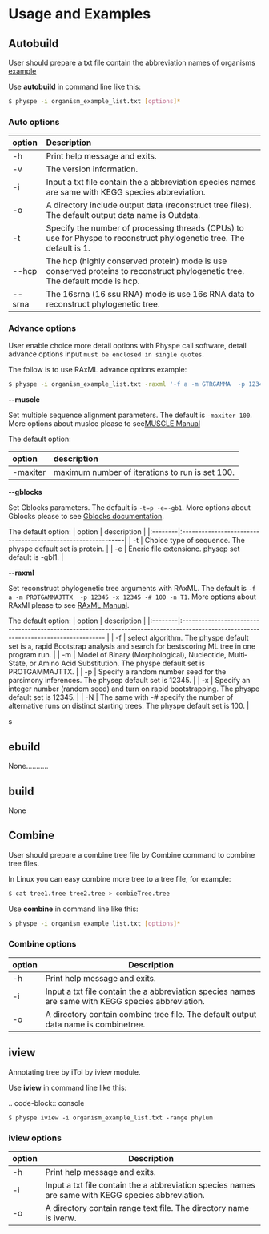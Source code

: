 # Usage and Examples




## Autobuild

User should prepare a txt file contain the abbreviation names of organisms [example](https://raw.githubusercontent.com/xiaofeiyangyang/physpetools/master/examples/organism_example_list.txt)

Use **autobuild** in command line like this:

```bash
$ physpe -i organism_example_list.txt [options]*
```

### Auto options

| option |  Description                                                                                                                  |
|:------- |:------------------------------------------------------------------------------------------------------------------------------|
|  -h     |  Print help message and exits.                                                                                                |
|  -v     |  The version information.                                                                                                     |
|  -i     |  Input a txt file contain the a abbreviation species names are same with KEGG species abbreviation.                           |
|  -o     |  A directory include output data (reconstruct tree files). The default output data name is Outdata.                           |
|  -t     |  Specify the number of processing threads (CPUs) to use for Physpe to reconstruct phylogenetic tree. The default is 1.        |
|  --hcp  |  The hcp (highly conserved protein) mode is use conserved proteins to reconstruct phylogenetic tree. The default mode is hcp. |
|  --srna |  The 16srna (16 ssu RNA) mode is use 16s RNA data to reconstruct phylogenetic tree.                                           |


### Advance options

User enable choice more detail options with Physpe call software, detail advance options input
``must be enclosed in single quotes``.

The follow is to use RAxML advance options example:

```bash
$ physpe -i organism_example_list.txt -raxml '-f a -m GTRGAMMA  -p 12345 -x 12345 -# 100 -n T1'
```

**--muscle**

  Set multiple sequence alignment parameters. The default is ``-maxiter 100``. More options about muslce please to see[MUSCLE Manual](http://www.drive5.com/muscle/manual/options.html)

The default option:

|  option   | description                                      |
|:----------|:-------------------------------------------------|
|  -maxiter | maximum number of iterations to run is set 100.  |


    

    
        

**--gblocks**

  Set Gblocks parameters. The default is ``-t=p -e=-gb1``. More options about Gblocks please to see [Gblocks documentation](http://molevol.cmima.csic.es/castresana/Gblocks/Gblocks_documentation.html).

The default option:
|  option | description                                                 |
|:--------|:------------------------------------------------------------|
|  -t     | Choice type of sequence. The physpe default set is protein. |
|  -e     | Eneric file extensionc. physep set default is -gbl1.        |

   
        

    
        

**--raxml**

  Set reconstruct phylogenetic tree arguments with RAxML. The default is ``-f a -m PROTGAMMAJTTX  -p 12345 -x 12345 -# 100 -n T1``. More options about RAxMl please to see [RAxML Manual](http://sco.h-its.org/exelixis/resource/download/NewManual.pdf).

The default option:
|  option | description                                                                                                                          |
|:--------|:------------------------------------------------------------------------------------------------------------------------------------ |
|   -f    |  select algorithm. The physpe default set is ``a``, rapid Bootstrap analysis and search for best­scoring ML tree in one program run. |
|   -m    |  Model of Binary (Morphological), Nucleotide, Multi­State, or Amino Acid Substitution. The physpe default set is PROTGAMMAJTTX.      |
|   -p    |  Specify a random number seed for the parsimony inferences. The physep default set is 12345.                                         |
|   -x    |  Specify an integer number (random seed) and turn on rapid bootstrapping. The physpe default set is 12345.                           |
|   -N    |  The same with -# specify the number of alternative runs on distinct starting trees. The physpe default set is 100.                  |

s
## ebuild

None...........


## build

None


## Combine


User should prepare a combine tree file by Combine command to combine tree files.


In Linux you can easy combine more tree to a tree file, for example:

```bash
$ cat tree1.tree tree2.tree > combieTree.tree

```

Use **combine** in command line like this:


```bash
$ physpe -i organism_example_list.txt [options]*
```

### Combine options


| option  | Description  |
|---|---|
|  -h |  Print help message and exits. |
|  -i |  Input a txt file contain the a abbreviation species names are same with KEGG species abbreviation. |
|  -o |  A directory contain combine tree file. The default output data name is combinetree. |


## iview

Annotating tree by iTol by iview module.


Use **iview** in command line like this:

.. code-block:: console

    $ physpe iview -i organism_example_list.txt -range phylum


### iview options

| option  | Description  |
|---|---|
|  -h |  Print help message and exits. |
|  -i |  Input a txt file contain the a abbreviation species names are same with KEGG species abbreviation. |
|  -o |  A directory contain range text file. The directory name is iverw. |


